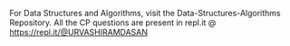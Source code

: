 For Data Structures and Algorithms, visit the Data-Structures-Algorithms Repository.
All the CP questions are present in repl.it @ https://repl.it/@URVASHIRAMDASAN

